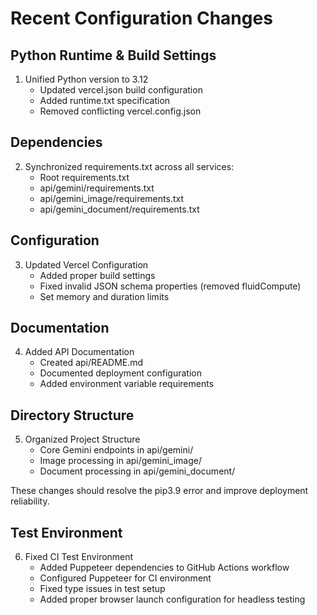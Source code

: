 
# Recent Configuration Changes

## Python Runtime & Build Settings
1. Unified Python version to 3.12
   - Updated vercel.json build configuration
   - Added runtime.txt specification
   - Removed conflicting vercel.config.json

## Dependencies
2. Synchronized requirements.txt across all services:
   - Root requirements.txt
   - api/gemini/requirements.txt
   - api/gemini_image/requirements.txt
   - api/gemini_document/requirements.txt

## Configuration
3. Updated Vercel Configuration
   - Added proper build settings
   - Fixed invalid JSON schema properties (removed fluidCompute)
   - Set memory and duration limits

## Documentation
4. Added API Documentation
   - Created api/README.md
   - Documented deployment configuration
   - Added environment variable requirements

## Directory Structure
5. Organized Project Structure
   - Core Gemini endpoints in api/gemini/
   - Image processing in api/gemini_image/
   - Document processing in api/gemini_document/

These changes should resolve the pip3.9 error and improve deployment reliability.

## Test Environment
6. Fixed CI Test Environment
   - Added Puppeteer dependencies to GitHub Actions workflow
   - Configured Puppeteer for CI environment
   - Fixed type issues in test setup
   - Added proper browser launch configuration for headless testing
